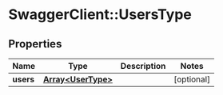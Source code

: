 # SwaggerClient::UsersType

## Properties
Name | Type | Description | Notes
------------ | ------------- | ------------- | -------------
**users** | [**Array&lt;UserType&gt;**](UserType.md) |  | [optional] 

